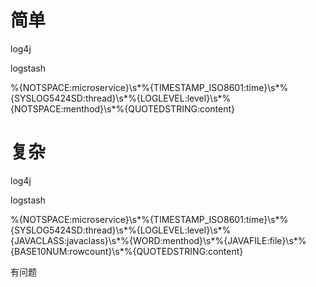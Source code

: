 # 简单

log4j

<PatternLayout pattern="${sys:elk_name} %d{ISO8601} [%t] %-5level %logger{36} '%msg'%n"/>

logstash

%{NOTSPACE:microservice}\s*%{TIMESTAMP_ISO8601:time}\s*%{SYSLOG5424SD:thread}\s*%{LOGLEVEL:level}\s*%{NOTSPACE:menthod}\s*%{QUOTEDSTRING:content}


# 复杂

log4j

<PatternLayout pattern="${sys:elk_name} %d{ISO8601} [%t] %-5level %C %M %F %L '%m'%n"/>

logstash

%{NOTSPACE:microservice}\s*%{TIMESTAMP_ISO8601:time}\s*%{SYSLOG5424SD:thread}\s*%{LOGLEVEL:level}\s*%{JAVACLASS:javaclass}\s*%{WORD:menthod}\s*%{JAVAFILE:file}\s*%{BASE10NUM:rowcount}\s*%{QUOTEDSTRING:content}

有问题



